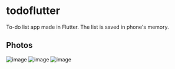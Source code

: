 # todoflutter

To-do list app made in Flutter.
The list is saved in  phone's memory.

## Photos
![image](https://github.com/user-attachments/assets/4cc42afe-abb1-4251-a2ec-c915b4734bdc)
![image](https://github.com/user-attachments/assets/a73f3311-37a2-4048-bca3-5be6b490749f)
![image](https://github.com/user-attachments/assets/d35255b5-0af4-4601-996f-24453b22ce07)





